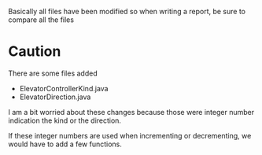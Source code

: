 
Basically all files have been modified so when writing a report, be sure to compare all the files

# Caution
There are some files added

- ElevatorControllerKind.java
- ElevatorDirection.java

I am a bit worried about these changes because those were integer number indication the kind or the direction.

If these integer numbers are used when incrementing or decrementing, we would have to add a few functions.

